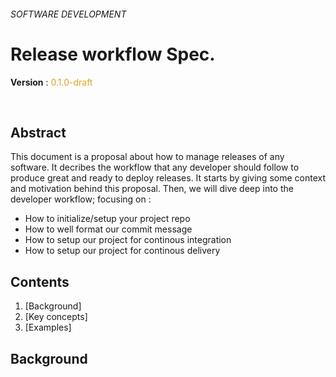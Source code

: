 ###### SOFTWARE DEVELOPMENT
# Release workflow Spec.

**Version** : <span style="color:GoldenRod">0.1.0-draft</span>

<br>

## Abstract

This document is a proposal about how to manage releases of any software. It decribes the workflow that any developer should follow to produce great and ready to deploy releases. It starts by giving some context and motivation behind this proposal. Then, we will dive deep into the developer workflow; focusing on :

* How to initialize/setup your project repo
* How to well format our commit message
* How to setup our project for continous integration
* How to setup our project for continous delivery


## Contents

  1. [Background]
  1. [Key concepts]
  1. [Examples]


## Background
